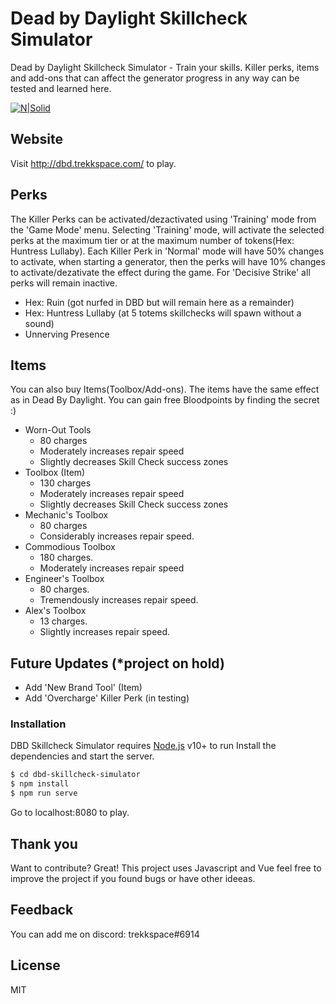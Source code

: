 # Dead by Daylight Skillcheck Simulator
Dead by Daylight Skillcheck Simulator - Train your skills. 
Killer perks, items and add-ons that can affect the generator progress in any way can be tested and learned here.

[![N|Solid](https://i.imgur.com/JTV7q9d.jpg)](http://dbd.trekkspace.com)

## Website
Visit http://dbd.trekkspace.com/ to play.


## Perks

The Killer Perks can be activated/dezactivated using 'Training' mode from the 'Game Mode' menu. Selecting 'Training' mode, will activate the selected perks at the maximum tier or at the maximum number of tokens(Hex: Huntress Lullaby). Each Killer Perk in 'Normal' mode will have 50% changes to activate, when starting a generator, then the perks will have 10% changes to activate/dezativate the effect during the game. For 'Decisive Strike' all perks will remain inactive.
  - Hex: Ruin (got nurfed in DBD but will remain here as a remainder)
  - Hex: Huntress Lullaby (at 5 totems skillchecks will spawn without a sound)
  - Unnerving Presence

## Items

You can also buy Items(Toolbox/Add-ons). The items have the same effect as in Dead By Daylight. You can gain free Bloodpoints by finding the secret :)

  - Worn-Out Tools
    -    80 charges  
    -    Moderately increases repair speed
    -    Slightly decreases Skill Check success zones
  - Toolbox (Item)
    -    130 charges
    -    Moderately increases repair speed
    -    Slightly decreases Skill Check success zones
  - Mechanic's Toolbox
    -    80 charges
    -    Considerably increases repair speed.
  - Commodious Toolbox
    -    180 charges.
    -    Moderately increases repair speed
  - Engineer's Toolbox
    -    80 charges.
    -    Tremendously increases repair speed.
  - Alex's Toolbox
    -    13 charges.
    -    Slightly increases repair speed.

## Future Updates (*project on hold)

 - Add 'New Brand Tool' (Item)
 - Add 'Overcharge' Killer Perk (in testing)

### Installation

DBD Skillcheck Simulator requires [Node.js](https://nodejs.org/) v10+ to run
Install the dependencies and start the server.

```sh
$ cd dbd-skillcheck-simulator
$ npm install
$ npm run serve
```
Go to localhost:8080 to play.

## Thank you

Want to contribute? Great!
This project uses Javascript and Vue feel free to improve the project if you found bugs or have other ideeas.

## Feedback

You can add me on discord: trekkspace#6914

License
----

MIT